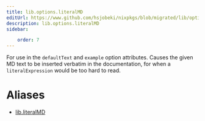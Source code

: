 ```yaml
---
title: lib.options.literalMD
editUrl: https://www.github.com/hsjobeki/nixpkgs/blob/migrated/lib/options.nix#L404C15
description: lib.options.literalMD
sidebar:

    order: 7
---
```


For use in the `defaultText` and `example` option attributes. Causes the
given MD text to be inserted verbatim in the documentation, for when
a `literalExpression` would be too hard to read.


# Aliases

- [lib.literalMD](/nix-doc-comments/reference/lib/lib-literalmd)



